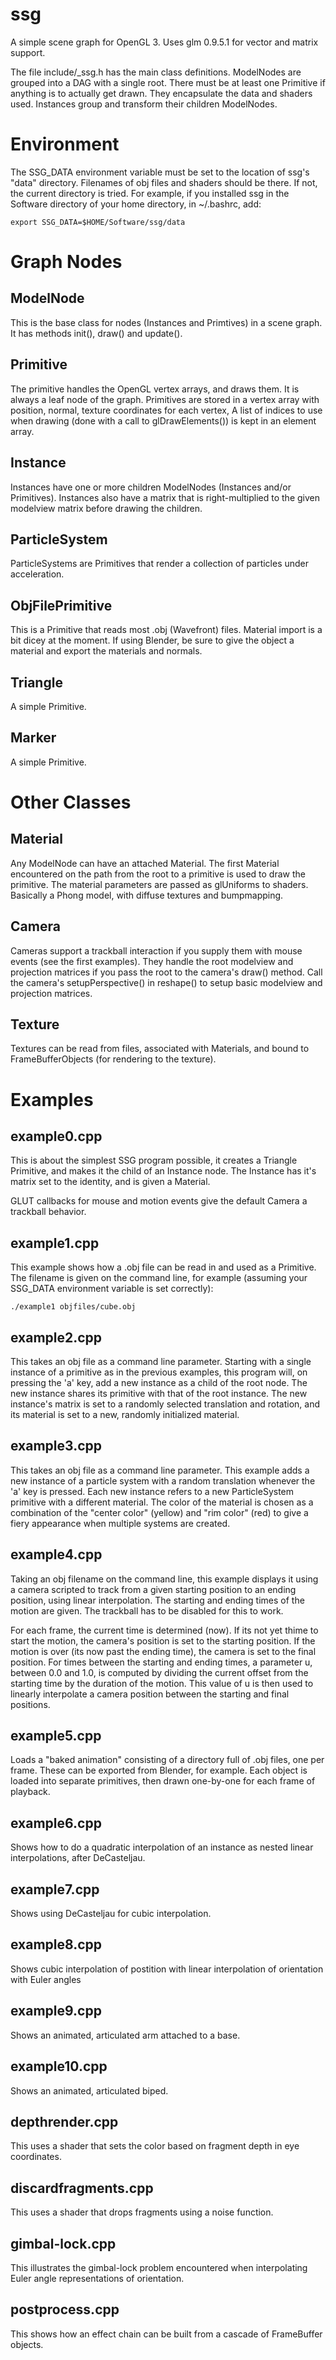 # ssg

A simple scene graph for OpenGL 3.  Uses glm 0.9.5.1 for vector and matrix support.

The file include/_ssg.h has the main class definitions.
ModelNodes are grouped into a DAG with a single root.
There must be at least one Primitive if anything is to actually get drawn. They encapsulate the data and shaders used.
Instances group and transform their children ModelNodes.

# Environment
The SSG_DATA environment variable must be set to the location of ssg's "data" directory.
Filenames of obj files and shaders should be there. If not, the current directory is tried.
For example, if you installed ssg in the Software directory of your home directory, in ~/.bashrc, add:

    export SSG_DATA=$HOME/Software/ssg/data

# Graph Nodes
## ModelNode
This is the base class for nodes (Instances and Primtives) in a scene graph. It has methods init(), draw() and update().
## Primitive 
The primitive handles the OpenGL vertex arrays, and draws them. It is always a leaf node of the graph.
Primitives are stored in a vertex array with position, normal, texture coordinates for each vertex,
A list of indices to use when drawing (done with a call to glDrawElements()) is kept in an element array.
## Instance
Instances have one or more children ModelNodes (Instances and/or Primitives). 
Instances also have a matrix that is right-multiplied to the given modelview matrix before drawing the children.
## ParticleSystem
ParticleSystems are Primitives that render a collection of particles under acceleration.
## ObjFilePrimitive
This is a Primitive that reads most .obj (Wavefront) files.  Material import is a bit dicey at the moment.
If using Blender, be sure to give the object a material and export the materials and normals.
## Triangle
A simple Primitive.
## Marker
A simple Primitive.

# Other Classes
## Material
Any ModelNode can have an attached Material.  The first Material encountered on the path from the root to a primitive
is used to draw the primitive.  The material parameters are passed as glUniforms to shaders.  Basically a Phong
model, with diffuse textures and bumpmapping.
## Camera
Cameras support a trackball interaction if you supply them with mouse events (see the first examples).  They
handle the root modelview and projection matrices if you pass the root to the camera's draw() method.
Call the camera's setupPerspective() in reshape() to setup basic modelview and projection matrices.
## Texture
Textures can be read from files, associated with Materials, and bound to FrameBufferObjects (for rendering to the texture).

# Examples
## example0.cpp
This is about the simplest SSG program possible, it creates a Triangle Primitive,
and makes it the child of an Instance node.  The Instance has it's matrix set to the identity,
and is given a Material.

GLUT callbacks for mouse and motion events give the default Camera a trackball behavior.

## example1.cpp
This example shows how a .obj file can be read in and used as a Primitive.
The filename is given on the command line, for example (assuming your SSG_DATA environment variable is set correctly):

    ./example1 objfiles/cube.obj

## example2.cpp
This takes an obj file as a command line parameter.
Starting with a single instance of a primitive as in the previous examples,
this program will, on pressing the 'a' key,
add a new instance as a child of the root node.
The new instance shares its primitive with that of the root instance.
The new instance's matrix is set to a randomly selected translation and rotation,
and its material is set to a new, randomly initialized material.

## example3.cpp
This takes an obj file as a command line parameter.
This example adds a new instance of a particle system with a random translation whenever the 'a' key is pressed.
Each new instance refers to a new ParticleSystem primitive with a different material.
The color of the material is chosen as a combination of the "center color" (yellow)
and "rim color" (red) to give a fiery appearance when multiple systems are created.

## example4.cpp
Taking an obj filename on the command line,
this example displays it using a camera scripted
to track from a given starting position to an ending position, 
using linear interpolation.
The starting and ending times of the motion are given.
The trackball has to be disabled for this to work.

For each frame, the current time is determined (now).
If its not yet thime to start the motion,
the camera's position is set to the starting position.
If the motion is over (its now past the ending time),
the camera is set to the final position.
For times between the starting and ending times, a parameter u, between 0.0 and 1.0,
is computed by dividing the current offset from the starting time by the duration of the
motion.  This value of u is then used to linearly interpolate a camera position
between the starting and final positions.

## example5.cpp
Loads a "baked animation" consisting of a directory full of .obj files, one per frame.
These can be exported from Blender, for example.
Each object is loaded into separate primitives,
then drawn one-by-one for each frame of playback.

## example6.cpp
Shows how to do a quadratic interpolation of an instance as nested linear interpolations, after DeCasteljau.

## example7.cpp
Shows using DeCasteljau for cubic interpolation.

## example8.cpp
Shows cubic interpolation of postition with linear interpolation of orientation with Euler angles 

## example9.cpp
Shows an animated, articulated arm attached to a base.

## example10.cpp
Shows an animated, articulated biped.

## depthrender.cpp
This uses a shader that sets the color based on fragment depth in eye coordinates.

## discardfragments.cpp
This uses a shader that drops fragments using a noise function.

## gimbal-lock.cpp
This illustrates the gimbal-lock problem encountered when interpolating Euler angle representations of orientation.

## postprocess.cpp
This shows how an effect chain can be built from a cascade of FrameBuffer objects.
